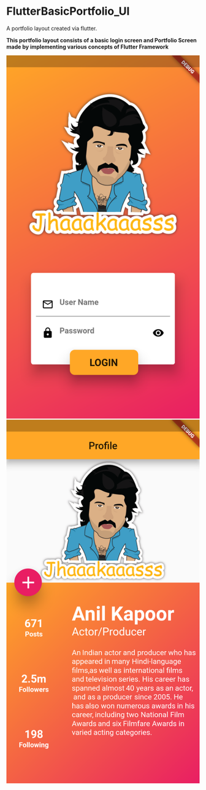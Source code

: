 # FlutterBasicPortfolio_UI
A portfolio layout created via flutter. 

**This portfolio layout consists of a basic login screen and Portfolio Screen made by implementing various concepts of Flutter Framework**

![alt text](https://github.com/ron71/FlutterBasicPortfolio_UI/blob/master/loginScreen.png)
![alt text](https://github.com/ron71/FlutterBasicPortfolio_UI/blob/master/PortfolioScreen.png)



